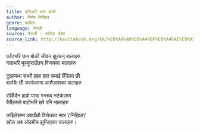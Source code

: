 ```yaml
---
title: फाँटभरि घाम बोकी
author: निमेष निखिल
genre: कविता
language: नेपाली
source: नेपाली - कविता कोश
source_link: http://kavitakosh.org/kk/%E0%A4%A8%E0%A4%BF%E0%A4%AE%E0%A5%87%E0%A4%B7_%E0%A4%A8%E0%A4%BF%E0%A4%96%E0%A4%BF%E0%A4%B2
---
```


फाँटभरि घाम बोकी जीवन झुल्छन् बालाहरु  
गलाभरि मुस्कुराउँछन् विजयका मालाहरु  
   
दुखव्यथा साथी हाम्रा हात समाई हिँडेका छौँ  
बालेकै छौँ जस्केलामा आशैआशका पालाहरु  
   
रोकिँदैन हाम्रो यात्रा गन्तव्य नटेकेसम्म  
बैरीहरुले बाटोभरि छरे पनि भालाहरु  
   
कहिलेसम्म दबाउँछौ विरोधका स्वर \\'निखिल\\'  
खोल अब ओठबीच झुन्डिएका तालाहरु।
